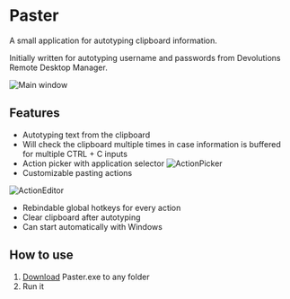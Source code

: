 # Paster
A small application for autotyping clipboard information.

Initially written for autotyping username and passwords from Devolutions Remote Desktop Manager.

![Main window](https://i.imgur.com/bxklOVS.png "Logo")

## Features
* Autotyping text from the clipboard
* Will check the clipboard multiple times in case information is buffered for multiple CTRL + C inputs
* Action picker with application selector
![ActionPicker](https://i.imgur.com/3oMqqP8.png "Action picker")
* Customizable pasting actions

![ActionEditor](https://i.imgur.com/l5WbCDn.png "Action editor")
* Rebindable global hotkeys for every action
* Clear clipboard after autotyping
* Can start automatically with Windows

## How to use
1. [Download](https://github.com/karleinarb/Paster/releases/download/1.0.0/Paster.exe) Paster.exe to any folder
2. Run it
